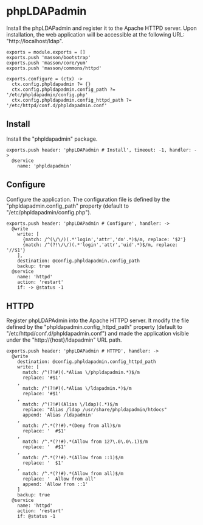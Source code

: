 
# phpLDAPadmin

Install the phpLDAPadmin and register it to the Apache HTTPD server. Upon
installation, the web application will be accessible at the following URL:
"http://localhost/ldap".

    exports = module.exports = []
    exports.push 'masson/bootstrap'
    exports.push 'masson/core/yum'
    exports.push 'masson/commons/httpd'

    exports.configure = (ctx) ->
      ctx.config.phpldapadmin ?= {}
      ctx.config.phpldapadmin.config_path ?= '/etc/phpldapadmin/config.php'
      ctx.config.phpldapadmin.config_httpd_path ?= '/etc/httpd/conf.d/phpldapadmin.conf'

## Install

Install the "phpldapadmin" package.

    exports.push header: 'phpLDAPadmin # Install', timeout: -1, handler: ->
      @service
        name: 'phpldapadmin'

## Configure

Configure the application. The configuration file is defined by the
"phpldapadmin.config_path" property (default to "/etc/phpldapadmin/config.php").

    exports.push header: 'phpLDAPadmin # Configure', handler: ->
      @write
        write: [
          {match: /^(\/\/)(.*'login','attr','dn'.*)$/m, replace: '$2'}
          {match: /^(?!\/\/)(.*'login','attr','uid'.*)$/m, replace: '//$1'}
        ],
        destination: @config.phpldapadmin.config_path
        backup: true
      @service
        name: 'httpd'
        action: 'restart'
        if: -> @status -1

## HTTPD

Register phpLDAPAdmin into the Apache HTTPD server. It modify the file defined
by the "phpldapadmin.config_httpd_path" property (default to 
"/etc/httpd/conf.d/phpldapadmin.conf") and made the application visible under
the "http://{host}/ldapadmin" URL path.

    exports.push header: 'phpLDAPadmin # HTTPD', handler: ->
      @write
        destination: @config.phpldapadmin.config_httpd_path
        write: [
          match: /^(?!#)(.*Alias \/phpldapadmin.*)$/m
          replace: '#$1'
        ,
          match: /^(?!#)(.*Alias \/ldapadmin.*)$/m
          replace: '#$1'
        ,
          match: /^(?!#)(Alias \/ldap)(.*)$/m
          replace: "Alias /ldap /usr/share/phpldapadmin/htdocs"
          append: 'Alias /ldapadmin'
        ,
          match: /^.*(?!#).*(Deny from all)$/m
          replace: '  #$1'
        ,
          match: /^.*(?!#).*(Allow from 127\.0\.0\.1)$/m
          replace: '  #$1'
        ,
          match: /^.*(?!#).*(Allow from ::1)$/m
          replace: '  $1'
        ,
          match: /^.*(?!#).*(Allow from all)$/m
          replace: '  Allow from all'
          append: 'Allow from ::1'
        ]
        backup: true
      @service
        name: 'httpd'
        action: 'restart'
        if: @status -1
